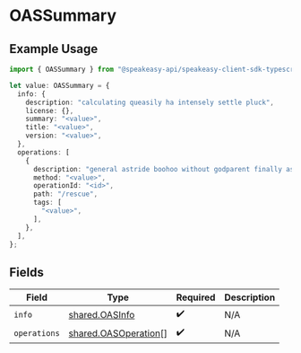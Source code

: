 # OASSummary

## Example Usage

```typescript
import { OASSummary } from "@speakeasy-api/speakeasy-client-sdk-typescript/sdk/models/shared";

let value: OASSummary = {
  info: {
    description: "calculating queasily ha intensely settle pluck",
    license: {},
    summary: "<value>",
    title: "<value>",
    version: "<value>",
  },
  operations: [
    {
      description: "general astride boohoo without godparent finally aside",
      method: "<value>",
      operationId: "<id>",
      path: "/rescue",
      tags: [
        "<value>",
      ],
    },
  ],
};
```

## Fields

| Field                                                               | Type                                                                | Required                                                            | Description                                                         |
| ------------------------------------------------------------------- | ------------------------------------------------------------------- | ------------------------------------------------------------------- | ------------------------------------------------------------------- |
| `info`                                                              | [shared.OASInfo](../../../sdk/models/shared/oasinfo.md)             | :heavy_check_mark:                                                  | N/A                                                                 |
| `operations`                                                        | [shared.OASOperation](../../../sdk/models/shared/oasoperation.md)[] | :heavy_check_mark:                                                  | N/A                                                                 |